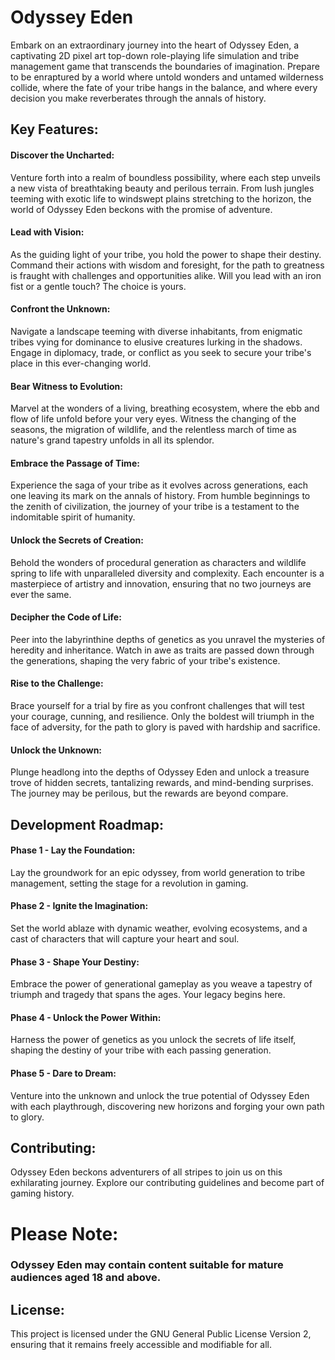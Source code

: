 # Odyssey Eden

Embark on an extraordinary journey into the heart of Odyssey Eden, a captivating 2D pixel art top-down role-playing life simulation and tribe management game that transcends the boundaries of imagination. Prepare to be enraptured by a world where untold wonders and untamed wilderness collide, where the fate of your tribe hangs in the balance, and where every decision you make reverberates through the annals of history.

## Key Features:

#### Discover the Uncharted: 
Venture forth into a realm of boundless possibility, where each step unveils a new vista of breathtaking beauty and perilous terrain. From lush jungles teeming with exotic life to windswept plains stretching to the horizon, the world of Odyssey Eden beckons with the promise of adventure.
#### Lead with Vision: 
As the guiding light of your tribe, you hold the power to shape their destiny. Command their actions with wisdom and foresight, for the path to greatness is fraught with challenges and opportunities alike. Will you lead with an iron fist or a gentle touch? The choice is yours.
#### Confront the Unknown: 
Navigate a landscape teeming with diverse inhabitants, from enigmatic tribes vying for dominance to elusive creatures lurking in the shadows. Engage in diplomacy, trade, or conflict as you seek to secure your tribe's place in this ever-changing world.
#### Bear Witness to Evolution: 
Marvel at the wonders of a living, breathing ecosystem, where the ebb and flow of life unfold before your very eyes. Witness the changing of the seasons, the migration of wildlife, and the relentless march of time as nature's grand tapestry unfolds in all its splendor.
#### Embrace the Passage of Time: 
Experience the saga of your tribe as it evolves across generations, each one leaving its mark on the annals of history. From humble beginnings to the zenith of civilization, the journey of your tribe is a testament to the indomitable spirit of humanity.
#### Unlock the Secrets of Creation: 
Behold the wonders of procedural generation as characters and wildlife spring to life with unparalleled diversity and complexity. Each encounter is a masterpiece of artistry and innovation, ensuring that no two journeys are ever the same.
#### Decipher the Code of Life: 
Peer into the labyrinthine depths of genetics as you unravel the mysteries of heredity and inheritance. Watch in awe as traits are passed down through the generations, shaping the very fabric of your tribe's existence.
#### Rise to the Challenge: 
Brace yourself for a trial by fire as you confront challenges that will test your courage, cunning, and resilience. Only the boldest will triumph in the face of adversity, for the path to glory is paved with hardship and sacrifice.
#### Unlock the Unknown: 
Plunge headlong into the depths of Odyssey Eden and unlock a treasure trove of hidden secrets, tantalizing rewards, and mind-bending surprises. The journey may be perilous, but the rewards are beyond compare.

## Development Roadmap:

#### Phase 1 - Lay the Foundation: 
Lay the groundwork for an epic odyssey, from world generation to tribe management, setting the stage for a revolution in gaming.
#### Phase 2 - Ignite the Imagination: 
Set the world ablaze with dynamic weather, evolving ecosystems, and a cast of characters that will capture your heart and soul.
#### Phase 3 - Shape Your Destiny: 
Embrace the power of generational gameplay as you weave a tapestry of triumph and tragedy that spans the ages. Your legacy begins here.
#### Phase 4 - Unlock the Power Within: 
Harness the power of genetics as you unlock the secrets of life itself, shaping the destiny of your tribe with each passing generation.
#### Phase 5 - Dare to Dream: 
Venture into the unknown and unlock the true potential of Odyssey Eden with each playthrough, discovering new horizons and forging your own path to glory.

## Contributing:

Odyssey Eden beckons adventurers of all stripes to join us on this exhilarating journey. Explore our contributing guidelines and become part of gaming history.

# Please Note:
### Odyssey Eden may contain content suitable for mature audiences aged 18 and above.

## License:
This project is licensed under the GNU General Public License Version 2, ensuring that it remains freely accessible and modifiable for all.
